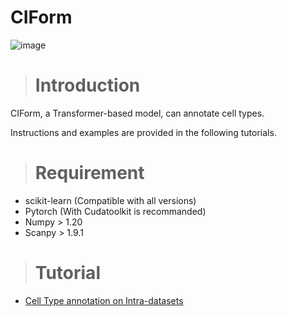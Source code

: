 # CIForm
![image]()

># Introduction

CIForm, a Transformer-based model, can annotate cell types. 

Instructions and examples are provided in the following tutorials.

># Requirement

- scikit-learn (Compatible with all versions)
- Pytorch (With Cudatoolkit is recommanded)
- Numpy > 1.20
- Scanpy > 1.9.1


[//]: # (```)

># Tutorial
- [Cell Type annotation on Intra-datasets](https://github.com/zhanglab-wbgcas/STGRNS/blob/main/Tutorial.ipynb)

```
